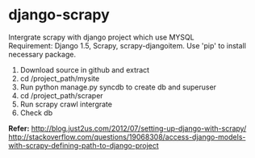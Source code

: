 # django-scrapy

Intergrate scrapy with django project which use MYSQL<br>
Requirement: Django 1.5, Scrapy, scrapy-djangoitem. Use 'pip' to install necessary package.<br>
1. Download source in github and extract<br>
2. cd /project_path/mysite<br>
3. Run python manage.py syncdb to create db and superuser<br>
4. cd /project_path/scraper<br>
5. Run scrapy crawl intergrate<br>
6. Check db<br>

<strong>Refer:</strong>
<a title='http://blog.just2us.com/2012/07/setting-up-django-with-scrapy/' href='http://blog.just2us.com/2012/07/setting-up-django-with-scrapy/'>http://blog.just2us.com/2012/07/setting-up-django-with-scrapy/</a><br>
<a title='http://stackoverflow.com/questions/19068308/access-django-models-with-scrapy-defining-path-to-django-project' href='http://stackoverflow.com/questions/19068308/access-django-models-with-scrapy-defining-path-to-django-project'>http://stackoverflow.com/questions/19068308/access-django-models-with-scrapy-defining-path-to-django-project</a><br>


